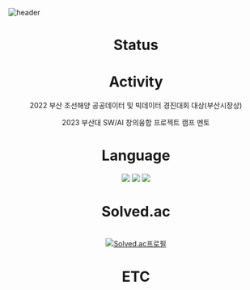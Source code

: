 ![header](https://capsule-render.vercel.app/api?type=cylinder&color=000000&height=150&section=header&text=Introduction&fontColor=ffffff&fontSize=70&animation=fadeIn&fontAlignY=55)

<div align="center"> 

# Status
 

# Activity
 2022 부산 조선해양 공공데이터 및 빅데이터 경진대회
   대상(부산시장상)
  
 2023 부산대 SW/AI 창의융합 프로젝트 캠프 멘토
  
# Language
<img src="https://img.shields.io/badge/c++-00599C?style=for-the-badge&logo=c%2B%2B&logoColor=white">
<img src="https://img.shields.io/badge/python-3776AB?style=for-the-badge&logo=python&logoColor=white"> 
<img src="https://img.shields.io/badge/html5-E34F26?style=for-the-badge&logo=html5&logoColor=white">



# Solved.ac
<br>[![Solved.ac프로필](http://mazassumnida.wtf/api/v2/generate_badge?boj=zzola143)](https://solved.ac/profile/zzola143)

# ETC


</div>

